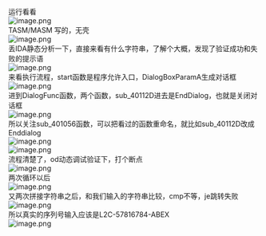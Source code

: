 运行看看<br />![image.png](https://cdn.nlark.com/yuque/0/2023/png/22837360/1694886095230-5d179ece-5d93-44d6-80c1-164adc3e2b94.png#averageHue=%23f8f8f7&clientId=udd2d8b94-a438-4&from=paste&height=301&id=ua3d8ef59&originHeight=602&originWidth=848&originalType=binary&ratio=2&rotation=0&showTitle=false&size=12965&status=done&style=none&taskId=u7d5bea29-9032-4896-bf95-e0ee86608ef&title=&width=424)<br />TASM/MASM 写的，无壳<br />![image.png](https://cdn.nlark.com/yuque/0/2023/png/22837360/1694886228969-7307af00-96d2-4984-9db7-825ec225a2fa.png#averageHue=%23c3d59f&clientId=udd2d8b94-a438-4&from=paste&height=276&id=u93642e0f&originHeight=552&originWidth=1062&originalType=binary&ratio=2&rotation=0&showTitle=false&size=118018&status=done&style=none&taskId=u74fbea27-d4cd-4c75-a7a2-d54ac03b20b&title=&width=531)<br />丢IDA静态分析一下，直接来看有什么字符串，了解个大概，发现了验证成功和失败的提示语<br />![image.png](https://cdn.nlark.com/yuque/0/2023/png/22837360/1694886725096-bbf2284d-29ca-4fe5-a315-b20e4c22edda.png#averageHue=%23f9f7f6&clientId=udd2d8b94-a438-4&from=paste&height=163&id=u2e8d7314&originHeight=326&originWidth=942&originalType=binary&ratio=2&rotation=0&showTitle=false&size=35889&status=done&style=none&taskId=uc47a02c4-42d9-4c70-b1f4-b6ee05f1e48&title=&width=471)<br />来看执行流程，start函数是程序允许入口，DialogBoxParamA生成对话框<br />![image.png](https://cdn.nlark.com/yuque/0/2023/png/22837360/1694890793167-e0801f9b-9725-4c2e-8be6-c7ebaa542ab7.png#averageHue=%23f8f7f7&clientId=udd2d8b94-a438-4&from=paste&height=143&id=u9896c52c&originHeight=286&originWidth=1038&originalType=binary&ratio=2&rotation=0&showTitle=false&size=26758&status=done&style=none&taskId=u00934651-6aae-4271-be04-98fdab1ca49&title=&width=519)<br />进到DialogFunc函数，两个函数，sub_40112D进去是EndDialog，也就是关闭对话框<br />![image.png](https://cdn.nlark.com/yuque/0/2023/png/22837360/1694894399388-dacf09b8-4b27-48b3-b400-7dd43a902c54.png#averageHue=%23fdfbfa&clientId=udd2d8b94-a438-4&from=paste&height=330&id=u45de2564&originHeight=660&originWidth=792&originalType=binary&ratio=2&rotation=0&showTitle=false&size=35109&status=done&style=none&taskId=uf4f5c4e0-463b-4cb4-a6b6-7ce7da8ca32&title=&width=396)<br />所以关注sub_401056函数，可以把看过的函数重命名，就比如sub_40112D改成Enddialog<br />![image.png](https://cdn.nlark.com/yuque/0/2023/png/22837360/1694895072474-a863c6ab-97c3-4e99-9346-50fbde223a2a.png#averageHue=%23fdfdf8&clientId=udd2d8b94-a438-4&from=paste&height=649&id=u0e2bc90a&originHeight=1298&originWidth=1342&originalType=binary&ratio=2&rotation=0&showTitle=false&size=185897&status=done&style=none&taskId=u066454b2-bf1b-4eaa-bc14-71b2d5bd164&title=&width=671)<br />![image.png](https://cdn.nlark.com/yuque/0/2023/png/22837360/1694895129388-fd68c2ac-f233-4858-aaf5-52cd7c4909f0.png#averageHue=%23fbfbfa&clientId=udd2d8b94-a438-4&from=paste&height=141&id=ufa4fb044&originHeight=282&originWidth=1294&originalType=binary&ratio=2&rotation=0&showTitle=false&size=34831&status=done&style=none&taskId=u3b61b295-a772-4660-8499-d7f44408284&title=&width=647)<br />流程清楚了，od动态调试验证下，打个断点<br />![image.png](https://cdn.nlark.com/yuque/0/2023/png/22837360/1694895825901-c404cac0-3ff0-4cf7-93aa-aca2f7bce9be.png#averageHue=%23262525&clientId=udd2d8b94-a438-4&from=paste&height=328&id=u65374215&originHeight=656&originWidth=1526&originalType=binary&ratio=2&rotation=0&showTitle=false&size=25881&status=done&style=none&taskId=u81d0185e-7502-44e1-8d57-14e105c4ff8&title=&width=763)<br />两次循环以后<br />![image.png](https://cdn.nlark.com/yuque/0/2023/png/22837360/1694896483305-3e481ab3-f50e-4514-a475-a21b041c84aa.png#averageHue=%23211f1f&clientId=udd2d8b94-a438-4&from=paste&height=465&id=ufd6f19e0&originHeight=930&originWidth=1560&originalType=binary&ratio=2&rotation=0&showTitle=false&size=45309&status=done&style=none&taskId=ue8c7d3f7-3b19-4ac0-bea2-fc7e179eeee&title=&width=780)<br />又两次拼接字符串之后，和我们输入的字符串比较，cmp不等，je跳转失败<br />![image.png](https://cdn.nlark.com/yuque/0/2023/png/22837360/1694896770666-5110a37d-946d-47d4-8d99-1db7b4eb2ed4.png#averageHue=%231c1919&clientId=udd2d8b94-a438-4&from=paste&height=439&id=u11925f6e&originHeight=878&originWidth=1832&originalType=binary&ratio=2&rotation=0&showTitle=false&size=51161&status=done&style=none&taskId=u8822e309-bb46-4361-916c-1924b2617e8&title=&width=916)<br />所以真实的序列号输入应该是L2C-57816784-ABEX<br />![image.png](https://cdn.nlark.com/yuque/0/2023/png/22837360/1694896967880-8e09c245-29e0-4a3e-9365-c64a1fd805ed.png#averageHue=%23f7f7f6&clientId=udd2d8b94-a438-4&from=paste&height=288&id=u7d42b1c6&originHeight=576&originWidth=800&originalType=binary&ratio=2&rotation=0&showTitle=false&size=13766&status=done&style=none&taskId=u4de8c5b2-b9aa-4aa9-9cf7-af20040435d&title=&width=400)
